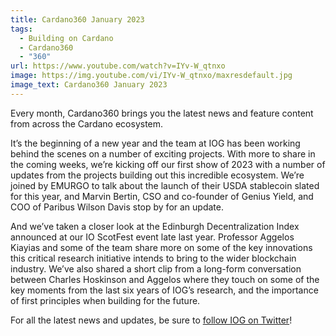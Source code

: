 ```yaml
---
title: Cardano360 January 2023
tags:
  - Building on Cardano
  - Cardano360
  - "360"
url: https://www.youtube.com/watch?v=IYv-W_qtnxo
image: https://img.youtube.com/vi/IYv-W_qtnxo/maxresdefault.jpg
image_text: Cardano360 January 2023
---
```


Every month, Cardano360 brings you the latest news and feature content from across the Cardano ecosystem.

It’s the beginning of a new year and the team at IOG has been working behind the scenes on a number of exciting projects. With more to share in the coming weeks, we’re kicking off our first show of 2023 with a number of updates from the projects building out this incredible ecosystem. We’re joined by EMURGO to talk about the launch of their USDA stablecoin slated for this year, and Marvin Bertin, CSO and co-founder of Genius Yield, and COO of Paribus Wilson Davis stop by for an update.

And we’ve taken a closer look at the Edinburgh Decentralization Index announced at our IO ScotFest event late last year. Professor Aggelos Kiayias and some of the team share more on some of the key innovations this critical research initiative intends to bring to the wider blockchain industry. We’ve also shared a short clip from a long-form conversation between Charles Hoskinson and Aggelos where they touch on some of the key moments from the last six years of IOG’s research, and the importance of first principles when building for the future.

For all the latest news and updates, be sure to [follow IOG on Twitter](https://www.youtube.com/redirect?event=video_description&redir_token=QUFFLUhqa2NQYzVld3hmTHVRbkMzeERzaG5qT0JUaDdtZ3xBQ3Jtc0tsVU5FYU1yTEQ2WFpiR0R1ZlBoU2xFbFkxSTg1ZmtzX3MzN3BkVDhDS0JnWlREMmZtRks4ekNUWlNDX0tIdXFIY3V6NnplYzBaUldRMmlKR2ZNNFkxOHNuLVg1cUVQcHhDRDFiRmNmUTRwTkU3WHc3NA&q=https%3A%2F%2Ftwitter.com%2FInputOutputHK&v=IYv-W_qtnxo)!
